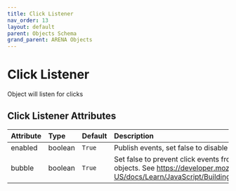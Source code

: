 ```yaml
---
title: Click Listener
nav_order: 13
layout: default
parent: Objects Schema
grand_parent: ARENA Objects
---
```


<!--CAUTION: This file is autogenerated from https://github.com/arenaxr/arena-schemas. Changes made here may be overwritten.-->


Click Listener
==============


Object will listen for clicks

Click Listener Attributes
--------------------------

|Attribute|Type|Default|Description|Required|
| :--- | :--- | :--- | :--- | :--- |
|enabled|boolean|```True```|Publish events, set false to disable|Yes|
|bubble|boolean|```True```|Set false to prevent click events from bubbling up to parent objects. See https://developer.mozilla.org/en-US/docs/Learn/JavaScript/Building_blocks/Events#event_bubbling|Yes|
